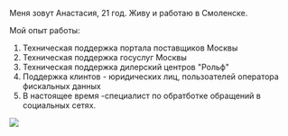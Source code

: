 Меня зовут Анастасия, 21  год. Живу и работаю в Смоленске.

Мой опыт работы:

1. Техническая поддержка портала поставщиков Москвы
2. Техническая поддержка госуслуг Москвы
3. Техническая поддержка дилерский центров "Рольф"
4. Поддержка клинтов - юридических лиц, пользоателей оператора фискальных данных
5. В настоящее время -специалист по обратботке обращений в социальных сетях.

![](https://bestprogrammer.ru/wp-content/uploads/2020/10/Haker.jpg)
